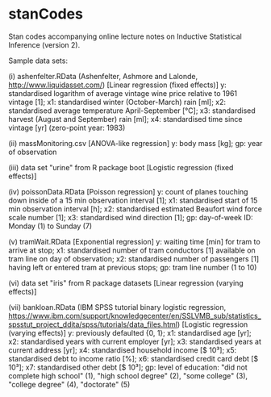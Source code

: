 # stanCodes
Stan codes accompanying online lecture notes on Inductive Statistical Inference (version 2).

Sample data sets:

(i) ashenfelter.RData (Ashenfelter, Ashmore and Lalonde, http://www.liquidasset.com/) [Linear regression (fixed effects)]
    y: standardised logarithm of average vintage wine price relative to 1961 vintage [1];
    x1: standardised winter (October-March) rain [ml];
    x2: standardised average temperature April-September [°C];
    x3: standardised harvest (August and September) rain [ml];
    x4: standardised time since vintage [yr] (zero-point year: 1983)

(ii) massMonitoring.csv [ANOVA-like regression]
    y: body mass [kg];
    gp: year of observation

(iii) data set "urine" from R package boot [Logistic regression (fixed effects)]

(iv) poissonData.RData [Poisson regression]
    y: count of planes touching down inside of a 15 min observation interval [1];
    x1: standardised start of 15 min observation interval [h];
    x2: standardised estimated Beaufort wind force scale number [1];
    x3: standardised wind direction [1];
    gp: day-of-week ID: Monday (1) to Sunday (7)

(v) tramWait.RData [Exponential regression]
    y: waiting time [min] for tram to arrive at stop;
    x1: standardised number of tram conductors [1] available on tram line on day of observation;
    x2: standardised number of passengers [1] having left or entered tram at previous stops;
    gp: tram line number (1 to 10)

(vi) data set "iris" from R package datasets [Linear regression (varying effects)]

(vii) bankloan.RData (IBM SPSS tutorial binary logistic regression, https://www.ibm.com/support/knowledgecenter/en/SSLVMB_sub/statistics_spsstut_project_ddita/spss/tutorials/data_files.html) [Logistic regression (varying effects)]
    y: previously defaulted {0, 1};
    x1: standardised age [yr];
    x2: standardised years with current employer [yr];
    x3: standardised years at current address [yr];
    x4: standardised household income [$ 10³];
    x5: standardised debt to income ratio [%];
    x6: standardised credit card debt [$ 10³];
    x7: standardised other debt [$ 10³];
    gp: level of education: "did not complete high school" (1), "high school degree" (2), "some college" (3), "college degree" (4), "doctorate" (5)
